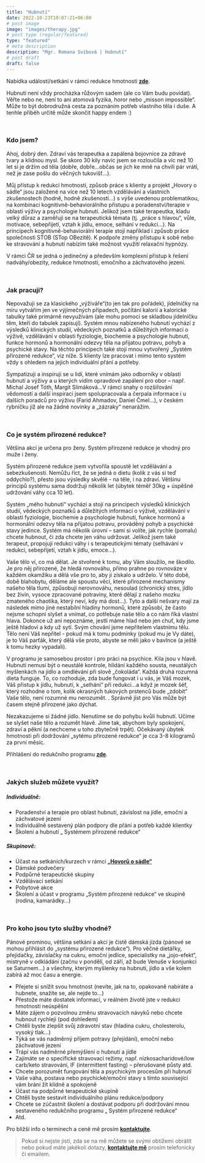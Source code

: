 ```yaml
---
title: "Hubnutí"
date: 2022-10-23T10:07:21+06:00
# post image
image: "images/therapy.jpg"
# post type (regular/featured)
type: "featured"
# meta description
description: "Mgr. Romana Svíbová | Hubnutí"
# post draft
draft: false
---
```



Nabídka událostí/setkání v rámci redukce hmotnosti [**zde**](/hovory_o_sadle).

Hubnutí není vždy procházka růžovým sadem (ale co Vám budu povídat). Věřte nebo ne, není to ani atomová fyzika, horor nebo „misson impossible“. Může to být dobrodružná cesta za poznáním potřeb vlastního těla i duše. A tenhle příběh určitě může skončit happy endem :)

<br>

### Kdo jsem?

Ahoj, dobrý den. Zdraví vás terapeutka a zapálená bojovnice za zdravé tvary a klidnou mysl. Se skoro 30 kily navíc jsem se rozloučila a víc než 10 let si je držím od těla (dobře, dobře…občas se jich ke mně na chvíli pár vrátí, než je zase pošlu do věčných tukovišť…).

Můj přístup k redukci hmotnosti, způsob práce s klienty a projekt „Hovory o sádle“ jsou založené na více než 10 letech vzdělávání a vlastních zkušenostech (hodně, hodně zkušeností…) s výše uvedenou problematikou, na kombinaci kognitivně-behaviorálního přístupu a poradenství/terapie v oblasti výživy a psychologie hubnutí. Jelikož jsem také terapeutka, kladu velký důraz a zaměřuji se na terapeutická témata (tj. „práce s hlavou“, vůle, motivace, sebepřijetí, vztah k jídlu, emoce, selhání v redukci…). Na principech kognitivně-behaviorální terapie stojí například i způsob práce společnosti STOB (STop OBezitě). K podpoře změny přístupu k sobě nebo ke stravování a hubnutí nabízím také možnost využití relaxační hypnózy.

V rámci ČR se jedná o jedinečný a především komplexní přístup k řešení nadváhy/obezity, redukce hmotnosti, emočního a záchvatového jezení.

<br>

### Jak pracuji?

Nepovažuji se za klasického „výživáře“(to jen tak pro pořádek), jídelníčky na míru vytvářím jen ve výjimečných případech, počítání kalorií a kalorické tabulky také primárně nevyužívám (ale mohu pomoci se skladbou jídelníčku těm, kteří do tabulek zapisují). Systém mnou nabízeného hubnutí vychází z výsledků klinických studií, vědeckých poznatků a důležitých informací o výživě, vzdělávání v oblasti fyziologie, biochemie a psychologie hubnutí, funkce hormonů a hormonální odezvy těla na přijatou potravu, pohyb a psychické stavy. Na těchto principech také stojí mnou vytvořený „Systém přirozené redukce“, viz níže. S klienty lze pracovat i mimo tento systém vždy s ohledem na jejich individuální přání a potřeby.

Sympatizuji a inspiruji se u lidí, které vnímám jako odborníky v oblasti hubnutí a výživy a u kterých vidím opravdové zapálení pro obor – např. Michal Josef Tóth, Margit Slimáková…V rámci snahy o rozšiřování vědomostí a další inspiraci jsem spolupracovala a čerpala informace i u dalších poradců pro výživu (Farid Ahmadov, Daniel Čmel…), v českém rybníčku již ale na žádné novinky a „zázraky“ nenarážím.

<br>

### Co je systém přirozené redukce?

Většina akcí je určena pro ženy. Systém přirozené redukce je vhodný pro muže i ženy.

Systém přirozené redukce jsem vytvořila spoustě let vzdělávání a sebezkušenosti. Nemůžu říct, že se jedná o dietu (kolik z vás si teď oddychlo?), přesto jsou výsledky skvělé - na těle, i na zdraví. Většinu principů systému sama dodržuji několik let (úbytek téměř 30kg + úspěšné udržování váhy cca 10 let).

Systém „mého hubnutí“ vychází a stojí na principech výsledků klinických studií, vědeckých poznatků a důležitých informací o výživě, vzdělávání v oblasti fyziologie, biochemie a psychologie hubnutí, funkce hormonů a hormonální odezvy těla na přijatou potravu, prováděný pohyb a psychické stavy jedince. Systém má několik úrovní – sami si volíte, jak rychle (pomalu) chcete hubnout, či zda chcete jen váhu udržovat. Jelikož jsem také terapeut, propojuji redukci váhy i s terapeutickými tématy (selhávání v redukci, sebepřijetí, vztah k jídlu, emoce…).

Vaše tělo ví, co má dělat. Je stvořené k tomu, aby Vám sloužilo, ne škodilo. Je pro něj přirozené, že hledá rovnováhu, přímo prahne po rovnováze v každém okamžiku a dělá vše pro to, aby ji získalo a udrželo. V této době, době blahobytu, děláme ale spoustu věcí, které přirozené mechanismy našeho těla tlumí, způsobují nerovnováhu, nesoulad (chronický stres, jídlo bez živin, vysoce zpracované potraviny, které dělají z našeho mozku zmateného chaotika, který neví, kdy má dost…). Tyto a další nešvary mají za následek mimo jiné nestabilní hladiny hormonů, které způsobí, že často nejsme schopni slyšet a vnímat, co potřebuje naše tělo a co nám říká vlastní hlava. Dokonce už ani nepoznáme, jestli máme hlad nebo jen chuť, kdy jsme ještě hladoví a kdy už sytí. Svým chování jsme nepřítelem vlastnímu tělu. Tělo není Váš nepřítel - pokud má k tomu podmínky (pokud mu je Vy dáte), je to Váš parťák, který dělá vše proto, abyste se měli jako v bavlnce (a ještě k tomu hezky vypadali).

V programu je samosebou prostor i pro práci na psychice. Kila jsou v hlavě. Hubnutí nemusí být o neustálé kontrole, hlídání každého sousta, neustálých myšlenkách na jídlo a omdlévání při slově „čokoláda“. Každá druhá rozumná dieta funguje. To, co rozhoduje, zda bude fungovat i u vás, je Váš mozek, Váš přistup k jídlu, hubnutí, k „selhání“ při redukci…a když je mozek šéf, který rozhodne o tom, kolik okrasných tukových prstenců bude „zdobit“ Vaše tělo, není rozumné mu nerozumět. . Správně jíst pro Vás může být časem stejně přirozené jako dýchat.

Nezakazujeme si žádné jídlo. Nenutíme se do pohybu kvůli hubnutí. Učíme se slyšet naše tělo a rozumět hlavě. Jíme tak, abychom byly spokojení, zdraví a pěkní (a nechceme u toho zbytečně trpět).
Očekávaný úbytek hmotnosti při dodržování „sytému přirozené redukce“ je cca 3-8 kilogramů za první měsíc.

Přihlášení do redukčního programu [**zde**](/hovory_o_sadle).

<br>

### Jakých služeb můžete využít?

##### Individuálně:
-	Poradenství a terapie pro oblast hubnutí, závislost na jídle, emoční a záchvatové jezení
-	Individuálně sestavený plán podpory dle přání a potřeb každé klientky
-	Školení a hubnutí „ Systémem přirozené redukce“

##### Skupinově:
-	Účast na setkáních/kurzech v rámci [**„Hovorů o sádle“**](/hovory_o_sadle)
-	Dámské podvečery
-	Podpůrné terapeutické skupiny
-	Vzdělávací setkání
-	Pobytové akce
-	Školení a účast v programu „Systém přirozené redukce“ ve skupině (rodina, kamarádky…)

<br>

### Pro koho jsou tyto služby vhodné?

Pánové prominou, většina setkání a akcí je čistě dámská jízda (pánové se mohou přihlásit do „systému přirozené redukce“). Pro věčné dietářky, přejídačky, závislačky na cukru, emoční jedlice, specialistky na „jojo-efekt“, mistryně v odkládání (začnu v pondělí, od září, až bude Venuše v konjunkci se Saturnem…) a všechny, kterým myšlenky na hubnutí, jídlo a vše kolem zabírá až moc času a energie.

-	Přejete si snížit svou hmotnost (nevíte, jak na to, opakovaně nabíráte a hubnete, snažíte se, ale nejde to…)
-	Přestože máte dostatek informací, v reálném životě jste v redukci hmotnosti neúspěšní
-	Máte zájem o pozvolnou změnu stravovacích návyků nebo chcete hubnout rychleji (pod dohledem)
-	Chtěli byste zlepšit svůj zdravotní stav (hladina cukru, cholesterolu, vysoký tlak…)
-	Týká se vás nadměrný příjem potravy (přejídání), emoční nebo záchvatové jezení
-	Trápí vás nadměrné přemýšlení o hubnutí a jídle
-	Zajímáte se o specifické stravovací režimy, např. nízkosacharidové/low carb/keto stravování, IF (intermittent fasting) – přerušované půsty atd.
-	Chcete porozumět fungování těla a psychickým procesům při hubnutí
-	Vaše váha, postava nebo psychické/emoční stavy s tímto související vám brání žít klidně a spokojeně
-	Účast na podpůrné terapeutické skupině
-	Chtěli byste sestavit individuálního plánu redukce/podpory
-	Chcete se zúčastnit školení a dostávat podporu při dodržování mnou sestaveného redukčního programu „ Systém přirozené redukce“
-	Atd.

Pro bližší info o termínech a ceně mě prosím [**kontaktujte**](/contact).

> Pokud si nejste jistí, zda se na mě můžete se svými obtížemi obrátit nebo pokud máte jakékoli dotazy, [**kontaktujte mě**](/contact) prosím telefonicky či emailem.